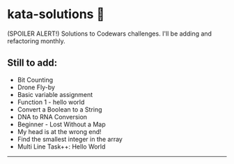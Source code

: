 # kata-solutions :scroll:
(SPOILER ALERT!) Solutions to Codewars challenges. I'll be adding and refactoring monthly.
## Still to add:
 - Bit Counting
 - Drone Fly-by
 - Basic variable assignment
 - Function 1 - hello world
 - Convert a Boolean to a String
 - DNA to RNA Conversion
 - Beginner - Lost Without a Map
 - My head is at the wrong end!
 - Find the smallest integer in the array
 - Multi Line Task++: Hello World
 ____
